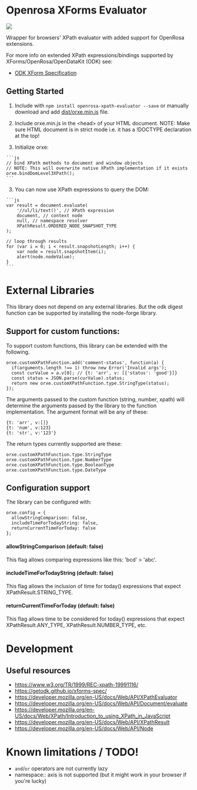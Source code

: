 Openrosa XForms Evaluator
=========================

<a href="https://travis-ci.org/medic/openrosa-xpath-evaluator"><img src="https://travis-ci.org/medic/openrosa-xpath-evaluator.svg?branch=master"/></a>

Wrapper for browsers' XPath evaluator with added support for OpenRosa extensions.

For more info on extended XPath expressions/bindings supported by XForms/OpenRosa/OpenDataKit (ODK) see:

* [ODK XForm Specification](https://getodk.github.io/xforms-spec/)


## Getting Started

  1. Include with `npm install openrosa-xpath-evaluator --save` or manually download and add [dist/orxe.min.js](https://raw.github.com/medic/openrosa-xpath-evaluator/master/dist/orxe.min.js) file.

  2. Include orxe.min.js in the \<head> of your HTML document.
     NOTE: Make sure HTML document is in strict mode i.e. it has a !DOCTYPE declaration at the top!

  2. Initialize orxe:

    ```js
    // bind XPath methods to document and window objects
    // NOTE: This will overwrite native XPath implementation if it exists
    orxe.bindDomLevel3XPath();
    ```

  3. You can now use XPath expressions to query the DOM:

    ```js
    var result = document.evaluate(
        '//ul/li/text()', // XPath expression
        document, // context node
        null, // namespace resolver
        XPathResult.ORDERED_NODE_SNAPSHOT_TYPE
    );

    // loop through results
    for (var i = 0; i < result.snapshotLength; i++) {
        var node = result.snapshotItem(i);
        alert(node.nodeValue);
    }
    ```

# External Libraries
This library does not depend on any external libraries.
But the odk digest function can be supported by installing the node-forge library.

## Support for custom functions:
To support custom functions, this library can be extended with the following.

```
orxe.customXPathFunction.add('comment-status', function(a) {
  if(arguments.length !== 1) throw new Error('Invalid args');
  const curValue = a.v[0]; // {t: 'arr', v: [{'status': 'good'}]}
  const status = JSON.parse(curValue).status;
  return new orxe.customXPathFunction.type.StringType(status);
});
```

The arguments passed to the custom function (string, number, xpath) will determine the
arguments passed by the library to the function implementation.
The argument format will be any of these:
```
{t: 'arr', v:[]}
{t: 'num', v:123}
{t: 'str', v:'123'}
```

The return types currently supported are these:
```
orxe.customXPathFunction.type.StringType
orxe.customXPathFunction.type.NumberType
orxe.customXPathFunction.type.BooleanType
orxe.customXPathFunction.type.DateType
```

## Configuration support
The library can be configured with:
```
orxe.config = {
  allowStringComparison: false,
  includeTimeForTodayString: false,
  returnCurrentTimeForToday: false
};
```

#### allowStringComparison (default: false)
This flag allows comparing expressions like this: 'bcd' > 'abc'.

#### includeTimeForTodayString (default: false)
This flag allows the inclusion of time for today() expressions that expect XPathResult.STRING_TYPE.

#### returnCurrentTimeForToday (default: false)
This flag allows time to be considered for today() expressions that expect XPathResult.ANY_TYPE, XPathResult.NUMBER_TYPE, etc.

# Development

## Useful resources

* https://www.w3.org/TR/1999/REC-xpath-19991116/
* https://getodk.github.io/xforms-spec/
* https://developer.mozilla.org/en-US/docs/Web/API/XPathEvaluator
* https://developer.mozilla.org/en-US/docs/Web/API/Document/evaluate
* https://developer.mozilla.org/en-US/docs/Web/XPath/Introduction_to_using_XPath_in_JavaScript
* https://developer.mozilla.org/en-US/docs/Web/API/XPathResult
* https://developer.mozilla.org/en-US/docs/Web/API/Node

# Known limitations / TODO!

* `and`/`or` operators are not currently lazy
* namespace:: axis is not supported (but it might work in your browser if you're lucky)
